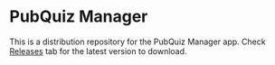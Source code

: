 # PubQuiz Manager

This is a distribution repository for the PubQuiz Manager app. Check [Releases](https://github.com/greegus/pubquiz-manager-dist/releases) tab for the latest version to download.
